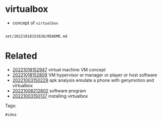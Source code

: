 # virtualbox

- concept of `virtualbox`

```
```

` zet/20221018152638/README.md `

# Related

- [20221018152947](/zet/20221018152947/README.md) virtual machine VM concept
- [20221018152809](/zet/20221018152809/README.md) VM hypervisor or manager or player or host software
- [20221003150229](/zet/20221003150229/README.md) apk analysis emulate a phone with genymotion and virtualbox
- [20221008212802](/zet/20221008212802/README.md) software program
- [20221003150137](/zet/20221003150137/README.md) installing virtualbox

Tags:

    #idea
